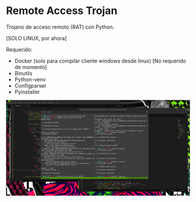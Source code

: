 # Remote Access Trojan
Trojano de acceso remoto (RAT) con Python.

[SOLO LINUX, por ahora]

Requerido:
* Docker (solo para compilar cliente windows desde linux) [No requerido de momento]
* Binutils
* Python-venv
* Configparser
* Pyinstaller

![Demo](https://github.com/bbkmg256/topo-gigio/raw/main/assets/demo.gif)
